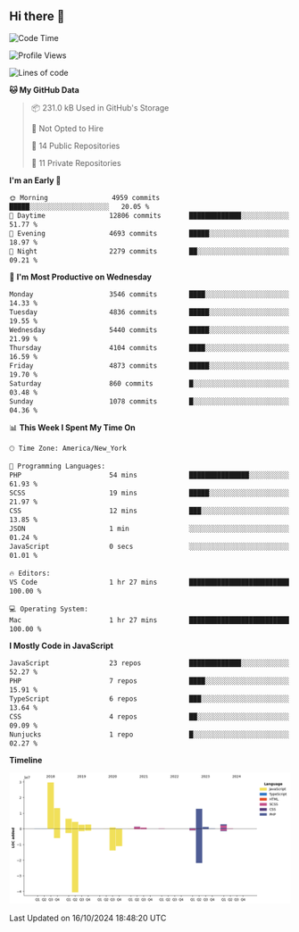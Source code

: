 ## Hi there 👋

<!--START_SECTION:waka-->
![Code Time](http://img.shields.io/badge/Code%20Time-302%20hrs%2022%20mins-blue)

![Profile Views](http://img.shields.io/badge/Profile%20Views-0-blue)

![Lines of code](https://img.shields.io/badge/From%20Hello%20World%20I%27ve%20Written-79.6%20million%20lines%20of%20code-blue)

**🐱 My GitHub Data** 

> 📦 231.0 kB Used in GitHub's Storage 
 > 
> 🚫 Not Opted to Hire
 > 
> 📜 14 Public Repositories 
 > 
> 🔑 11 Private Repositories 
 > 
**I'm an Early 🐤** 

```text
🌞 Morning                4959 commits        █████░░░░░░░░░░░░░░░░░░░░   20.05 % 
🌆 Daytime                12806 commits       █████████████░░░░░░░░░░░░   51.77 % 
🌃 Evening                4693 commits        █████░░░░░░░░░░░░░░░░░░░░   18.97 % 
🌙 Night                  2279 commits        ██░░░░░░░░░░░░░░░░░░░░░░░   09.21 % 
```
📅 **I'm Most Productive on Wednesday** 

```text
Monday                   3546 commits        ████░░░░░░░░░░░░░░░░░░░░░   14.33 % 
Tuesday                  4836 commits        █████░░░░░░░░░░░░░░░░░░░░   19.55 % 
Wednesday                5440 commits        █████░░░░░░░░░░░░░░░░░░░░   21.99 % 
Thursday                 4104 commits        ████░░░░░░░░░░░░░░░░░░░░░   16.59 % 
Friday                   4873 commits        █████░░░░░░░░░░░░░░░░░░░░   19.70 % 
Saturday                 860 commits         █░░░░░░░░░░░░░░░░░░░░░░░░   03.48 % 
Sunday                   1078 commits        █░░░░░░░░░░░░░░░░░░░░░░░░   04.36 % 
```


📊 **This Week I Spent My Time On** 

```text
🕑︎ Time Zone: America/New_York

💬 Programming Languages: 
PHP                      54 mins             ███████████████░░░░░░░░░░   61.93 % 
SCSS                     19 mins             █████░░░░░░░░░░░░░░░░░░░░   21.97 % 
CSS                      12 mins             ███░░░░░░░░░░░░░░░░░░░░░░   13.85 % 
JSON                     1 min               ░░░░░░░░░░░░░░░░░░░░░░░░░   01.24 % 
JavaScript               0 secs              ░░░░░░░░░░░░░░░░░░░░░░░░░   01.01 % 

🔥 Editors: 
VS Code                  1 hr 27 mins        █████████████████████████   100.00 % 

💻 Operating System: 
Mac                      1 hr 27 mins        █████████████████████████   100.00 % 
```

**I Mostly Code in JavaScript** 

```text
JavaScript               23 repos            █████████████░░░░░░░░░░░░   52.27 % 
PHP                      7 repos             ████░░░░░░░░░░░░░░░░░░░░░   15.91 % 
TypeScript               6 repos             ███░░░░░░░░░░░░░░░░░░░░░░   13.64 % 
CSS                      4 repos             ██░░░░░░░░░░░░░░░░░░░░░░░   09.09 % 
Nunjucks                 1 repo              █░░░░░░░░░░░░░░░░░░░░░░░░   02.27 % 
```



**Timeline**

![Lines of Code chart](https://raw.githubusercontent.com/wilbertcaba/wilbertcaba/main/assets/bar_graph.png)


 Last Updated on 16/10/2024 18:48:20 UTC
<!--END_SECTION:waka-->

<!--
**wilbertcaba/wilbertcaba** is a ✨ _special_ ✨ repository because its `README.md` (this file) appears on your GitHub profile.

Here are some ideas to get you started:

- 🔭 I’m currently working on ...
- 🌱 I’m currently learning ...
- 👯 I’m looking to collaborate on ...
- 🤔 I’m looking for help with ...
- 💬 Ask me about ...
- 📫 How to reach me: ...
- 😄 Pronouns: ...
- ⚡ Fun fact: ...
-->
